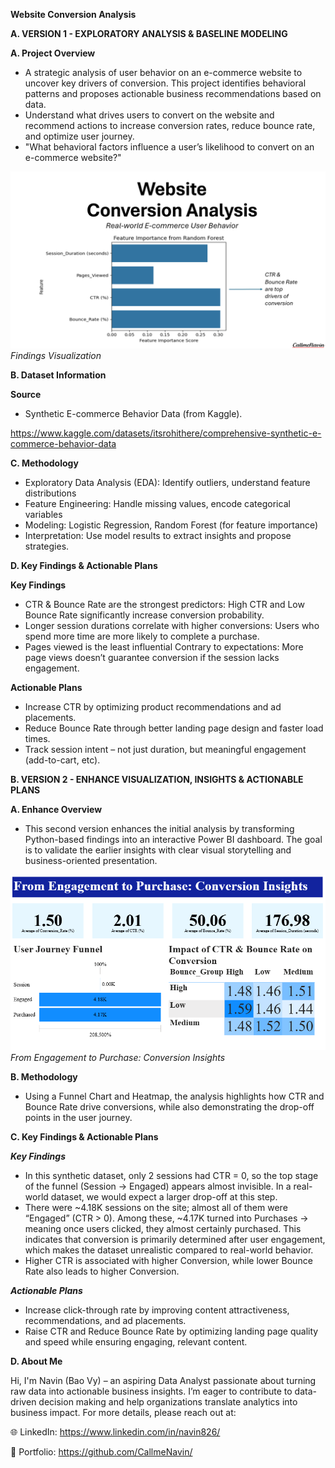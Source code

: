 **Website Conversion Analysis**

**A. VERSION 1 - EXPLORATORY ANALYSIS & BASELINE MODELING**

**A. Project Overview**

- A strategic analysis of user behavior on an e-commerce website to uncover key drivers of conversion. This project identifies behavioral patterns and proposes actionable business recommendations based on data.
- Understand what drives users to convert on the website and recommend actions to increase conversion rates, reduce bounce rate, and optimize user journey.
- "What behavioral factors influence a user’s likelihood to convert on an e-commerce website?"

![Overview](https://github.com/CallmeNavin/P3_Website-Conversion-Analysis/blob/main/Version%201/Visualization/Overview.png)
_Findings Visualization_

**B. Dataset Information**

**Source**

- Synthetic E-commerce Behavior Data (from Kaggle).

https://www.kaggle.com/datasets/itsrohithere/comprehensive-synthetic-e-commerce-behavior-data

**C. Methodology**

- Exploratory Data Analysis (EDA): Identify outliers, understand feature distributions
- Feature Engineering: Handle missing values, encode categorical variables
- Modeling: Logistic Regression, Random Forest (for feature importance)
- Interpretation: Use model results to extract insights and propose strategies.

**D. Key Findings & Actionable Plans**

**Key Findings**
- CTR & Bounce Rate are the strongest predictors: High CTR and Low Bounce Rate significantly increase conversion probability.
- Longer session durations correlate with higher conversions: Users who spend more time are more likely to complete a purchase.
- Pages viewed is the least influential	Contrary to expectations: More page views doesn’t guarantee conversion if the session lacks engagement.

**Actionable Plans**
- Increase CTR by optimizing product recommendations and ad placements.
- Reduce Bounce Rate through better landing page design and faster load times.
- Track session intent – not just duration, but meaningful engagement (add-to-cart, etc).

**B. VERSION 2 - ENHANCE VISUALIZATION, INSIGHTS & ACTIONABLE PLANS**

**A. Enhance Overview**

- This second version enhances the initial analysis by transforming Python-based findings into an interactive Power BI dashboard. The goal is to validate the earlier insights with clear visual storytelling and business-oriented presentation.

![Dashboard Visulization](https://github.com/CallmeNavin/P3_Website-Conversion-Analysis/blob/main/Version%202/Visualization/Dashboard.png)
_From Engagement to Purchase: Conversion Insights_

**B. Methodology**

- Using a Funnel Chart and Heatmap, the analysis highlights how CTR and Bounce Rate drive conversions, while also demonstrating the drop-off points in the user journey.

**C. Key Findings & Actionable Plans**

_**Key Findings**_

- In this synthetic dataset, only 2 sessions had CTR = 0, so the top stage of the funnel (Session → Engaged) appears almost invisible. In a real-world dataset, we would expect a larger drop-off at this step.
- There were ~4.18K sessions on the site; almost all of them were “Engaged” (CTR > 0). Among these, ~4.17K turned into Purchases → meaning once users clicked, they almost certainly purchased. This indicates that conversion is primarily determined after user engagement, which makes the dataset unrealistic compared to real-world behavior.
- Higher CTR is associated with higher Conversion, while lower Bounce Rate also leads to higher Conversion.

_**Actionable Plans**_

- Increase click-through rate by improving content attractiveness, recommendations, and ad placements.
- Raise CTR and Reduce Bounce Rate by optimizing landing page quality and speed while ensuring engaging, relevant content.

**D. About Me**

Hi, I'm Navin (Bao Vy) – an aspiring Data Analyst passionate about turning raw data into actionable business insights. I’m eager to contribute to data-driven decision making and help organizations translate analytics into business impact. For more details, please reach out at:

🌐 LinkedIn: https://www.linkedin.com/in/navin826/

📂 Portfolio: https://github.com/CallmeNavin/
